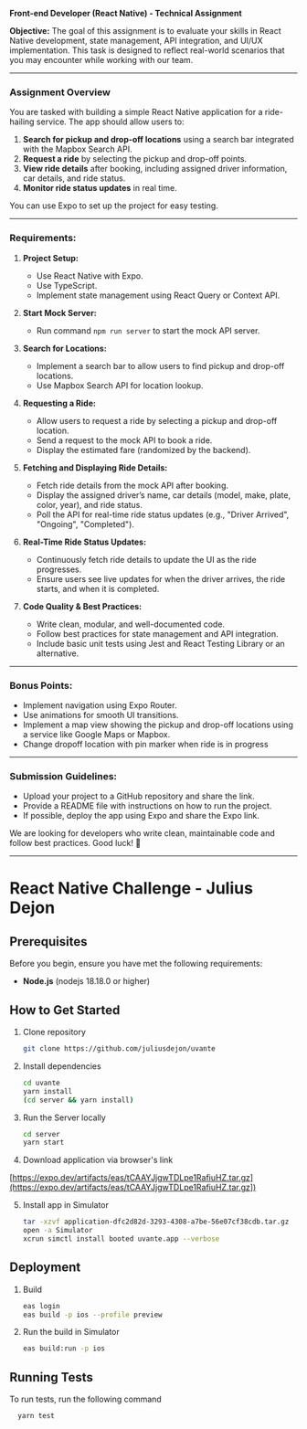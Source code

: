 **Front-end Developer (React Native) - Technical Assignment**

**Objective:**
The goal of this assignment is to evaluate your skills in React Native development, state management, API integration, and UI/UX implementation. This task is designed to reflect real-world scenarios that you may encounter while working with our team.

---

### **Assignment Overview**

You are tasked with building a simple React Native application for a ride-hailing service. The app should allow users to:

1. **Search for pickup and drop-off locations** using a search bar integrated with the Mapbox Search API.
2. **Request a ride** by selecting the pickup and drop-off points.
3. **View ride details** after booking, including assigned driver information, car details, and ride status.
4. **Monitor ride status updates** in real time.

You can use Expo to set up the project for easy testing.

---

### **Requirements:**

1. **Project Setup:**

   - Use React Native with Expo.
   - Use TypeScript.
   - Implement state management using React Query or Context API.

1. **Start Mock Server:**

   - Run command `npm run server` to start the mock API server.

1. **Search for Locations:**

   - Implement a search bar to allow users to find pickup and drop-off locations.
   - Use Mapbox Search API for location lookup.

1. **Requesting a Ride:**

   - Allow users to request a ride by selecting a pickup and drop-off location.
   - Send a request to the mock API to book a ride.
   - Display the estimated fare (randomized by the backend).

1. **Fetching and Displaying Ride Details:**

   - Fetch ride details from the mock API after booking.
   - Display the assigned driver’s name, car details (model, make, plate, color, year), and ride status.
   - Poll the API for real-time ride status updates (e.g., "Driver Arrived", "Ongoing", "Completed").

1. **Real-Time Ride Status Updates:**

   - Continuously fetch ride details to update the UI as the ride progresses.
   - Ensure users see live updates for when the driver arrives, the ride starts, and when it is completed.

1. **Code Quality & Best Practices:**
   - Write clean, modular, and well-documented code.
   - Follow best practices for state management and API integration.
   - Include basic unit tests using Jest and React Testing Library or an alternative.

---

### **Bonus Points:**

- Implement navigation using Expo Router.
- Use animations for smooth UI transitions.
- Implement a map view showing the pickup and drop-off locations using a service like Google Maps or Mapbox.
- Change dropoff location with pin marker when ride is in progress

---

### **Submission Guidelines:**

- Upload your project to a GitHub repository and share the link.
- Provide a README file with instructions on how to run the project.
- If possible, deploy the app using Expo and share the Expo link.

We are looking for developers who write clean, maintainable code and follow best practices.
Good luck! 🚀

---

# React Native Challenge - Julius Dejon

## Prerequisites

Before you begin, ensure you have met the following requirements:

- **Node.js** (nodejs 18.18.0 or higher)

## How to Get Started

1. Clone repository

   ```bash
   git clone https://github.com/juliusdejon/uvante
   ```

2. Install dependencies

   ```bash
   cd uvante
   yarn install
   (cd server && yarn install)
   ```

3. Run the Server locally

   ```bash
   cd server
   yarn start
   ```

4. Download application via browser's link

  [https://expo.dev/artifacts/eas/tCAAYJjgwTDLpe1RafiuHZ.tar.gz](https://expo.dev/artifacts/eas/tCAAYJjgwTDLpe1RafiuHZ.tar.gz])

5. Install app in Simulator

   ```bash
   tar -xzvf application-dfc2d82d-3293-4308-a7be-56e07cf38cdb.tar.gz
   open -a Simulator
   xcrun simctl install booted uvante.app --verbose
   ```   

## Deployment

1. Build
   ```bash
   eas login
   eas build -p ios --profile preview
   ```
2. Run the build in Simulator

   ```bash
   eas build:run -p ios
   ```


## Running Tests

To run tests, run the following command

   ```bash
     yarn test
   ```
